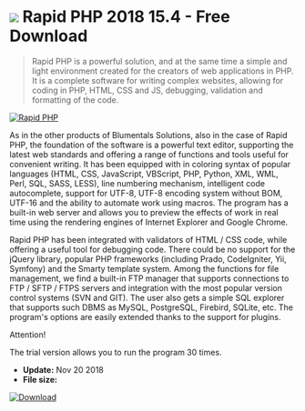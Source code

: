 # ![](https://cdn.softexe.net/static/icon/win.gif) Rapid PHP 2018 15.4 - Free Download

> Rapid PHP is a powerful solution, and at the same time a simple and light environment created for the creators of web applications in PHP. It is a complete software for writing complex websites, allowing for coding in PHP, HTML, CSS and JS, debugging, validation and formatting of the code.

[![Rapid PHP](https://gallery.dpcdn.pl/imgc/Tools/21178/g_-_420x350_1.5_-_x20130829113814_0.png)](https://softexe.net/win/development-it/web-applications/rapid-php:aehp.html)

As in the other products of Blumentals Solutions, also in the case of Rapid PHP, the foundation of the software is a powerful text editor, supporting the latest web standards and offering a range of functions and tools useful for convenient writing. It has been equipped with in coloring syntax of popular languages ​​(HTML, CSS, JavaScript, VBScript, PHP, Python, XML, WML, Perl, SQL, SASS, LESS), line numbering mechanism, intelligent code autocomplete, support for UTF-8, UTF-8 encoding system without BOM, UTF-16 and the ability to automate work using macros. The program has a built-in web server and allows you to preview the effects of work in real time using the rendering engines of Internet Explorer and Google Chrome.
 
 Rapid PHP has been integrated with validators of HTML / CSS code, while offering a useful tool for debugging code. There could be no support for the jQuery library, popular PHP frameworks (including Prado, CodeIgniter, Yii, Symfony) and the Smarty template system. Among the functions for file management, we find a built-in FTP manager that supports connections to FTP / SFTP / FTPS servers and integration with the most popular version control systems (SVN and GIT). The user also gets a simple SQL explorer that supports such DBMS as MySQL, PostgreSQL, Firebird, SQLite, etc. The program's options are easily extended thanks to the support for plugins.
 
 Attention!
 
 The trial version allows you to run the program 30 times.


- **Update:** Nov 20 2018
- **File size:** 

[![Download](https://cdn.softexe.net/static/img/download.png)](https://softexe.net/win/development-it/web-applications/rapid-php:aehp.html)

